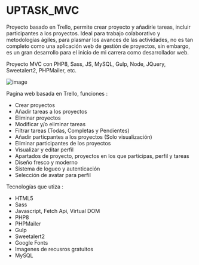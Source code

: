 # UPTASK_MVC
Proyecto basado en Trello, permite crear proyecto y añadirle tareas, incluir participantes a los proyectos. Ideal para trabajo colaborativo y metodologías ágiles, para plasmar los avances de las actividades, no es tan completo como una aplicación web de gestión de proyectos, sin embargo, es un gran desarrollo para el inicio de mi carrera como desarrollador web. 

Proyecto MVC con PHP8, Sass, JS, MySQL, Gulp, Node, JQuery, Sweetalert2, PHPMailer, etc.

![image](https://user-images.githubusercontent.com/83409584/180817226-be6f69e7-8131-41de-93f9-dd98a8877f21.png)

Pagina web basada en Trello, funciones :

- Crear proyectos
- Añadir tareas a los proyectos
- Eliminar proyectos
- Modificar y/o eliminar tareas
- Filtrar tareas (Todas, Completas y Pendientes)
- Añadir particpantes a los proyectos (Solo visualización)
- Eliminar participantes de los proyectos
- Visualizar y editar perfil
- Apartados de proyecto, proyectos en los que participas, perfil y tareas
- Diseño fresco y moderno
- Sistema de logueo y autenticación
- Selección de avatar para perfil 

Tecnologías que utiza :

- HTML5
- Sass
- Javascript, Fetch Api, Virtual DOM
- PHP8
- PHPMailer
- Gulp
- Sweetalert2
- Google Fonts
- Imagenes de recusros gratuitos
- MySQL
